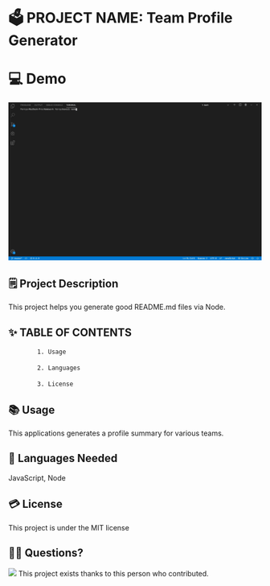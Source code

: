 # 🗳 PROJECT NAME: Team Profile Generator

# 💻 Demo 
<img src="team.gif">

## 🗒 Project Description 
 
 This project helps you generate good README.md files via Node.
 
## ✨ TABLE OF CONTENTS 

            1. Usage

            2. Languages

            3. License

 
            
## 📚 Usage 
 
 This applications generates a profile summary for various teams.
 
## 🙊 Languages Needed 
 
 JavaScript, Node
 
## 💳 License 
 
 This project is under the MIT license
 
 
## 🙌👏 Questions? 
<img src="https://avatars2.githubusercontent.com/u/59521993?v=4">  
This project exists thanks to this person who contributed. 
